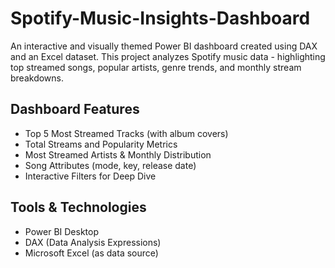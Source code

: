 # Spotify-Music-Insights-Dashboard
An interactive and visually themed Power BI dashboard created using DAX and an Excel dataset. This project analyzes Spotify music data - highlighting top streamed songs, popular artists, genre trends, and monthly stream breakdowns.

## Dashboard Features  
- Top 5 Most Streamed Tracks (with album covers)
- Total Streams and Popularity Metrics
- Most Streamed Artists & Monthly Distribution
- Song Attributes (mode, key, release date)
- Interactive Filters for Deep Dive 

## Tools & Technologies
- Power BI Desktop
- DAX (Data Analysis Expressions)
- Microsoft Excel (as data source)

